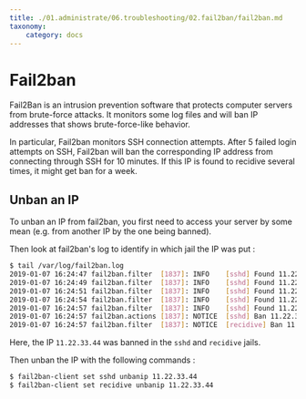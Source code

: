 ```yaml
---
title: ./01.administrate/06.troubleshooting/02.fail2ban/fail2ban.md
taxonomy:
    category: docs
---
```

# Fail2ban

Fail2Ban is an intrusion prevention software that protects computer servers from brute-force attacks. It monitors some log files and will ban IP addresses that shows brute-force-like behavior.

In particular, Fail2ban monitors SSH connection attempts. After 5 failed login attempts on SSH, Fail2ban will ban the corresponding IP address from connecting through SSH for 10 minutes. If this IP is found to recidive several times, it might get ban for a week.

## Unban an IP

To unban an IP from fail2ban, you first need to access your server by some mean (e.g. from another IP by the one being banned).

Then look at fail2ban's log to identify in which jail the IP was put : 

```bash
$ tail /var/log/fail2ban.log
2019-01-07 16:24:47 fail2ban.filter  [1837]: INFO    [sshd] Found 11.22.33.44
2019-01-07 16:24:49 fail2ban.filter  [1837]: INFO    [sshd] Found 11.22.33.44
2019-01-07 16:24:51 fail2ban.filter  [1837]: INFO    [sshd] Found 11.22.33.44
2019-01-07 16:24:54 fail2ban.filter  [1837]: INFO    [sshd] Found 11.22.33.44
2019-01-07 16:24:57 fail2ban.filter  [1837]: INFO    [sshd] Found 11.22.33.44
2019-01-07 16:24:57 fail2ban.actions [1837]: NOTICE  [sshd] Ban 11.22.33.44
2019-01-07 16:24:57 fail2ban.filter  [1837]: NOTICE  [recidive] Ban 11.22.33.44
```

Here, the IP `11.22.33.44` was banned in the `sshd` and `recidive` jails.

Then unban the IP with the following commands : 

```bash
$ fail2ban-client set sshd unbanip 11.22.33.44
$ fail2ban-client set recidive unbanip 11.22.33.44
```

